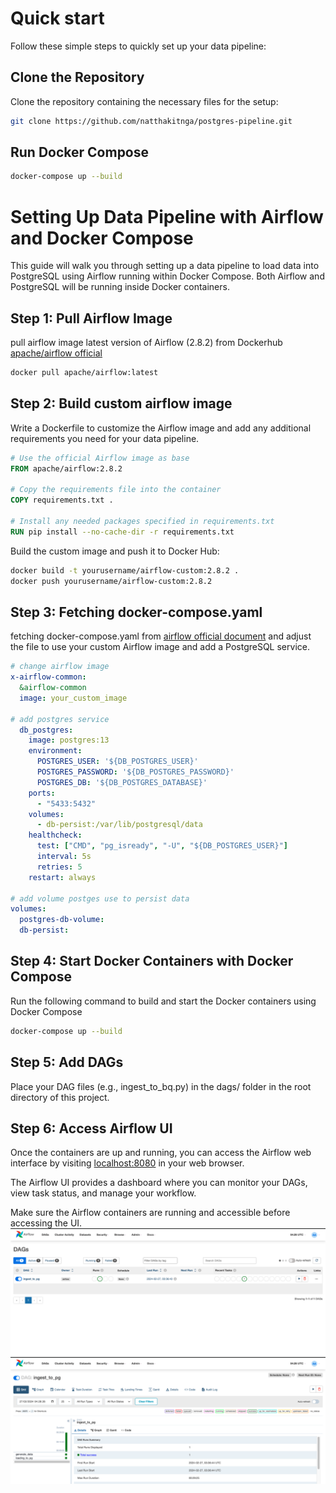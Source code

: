 # Quick start
Follow these simple steps to quickly set up your data pipeline:

## Clone the Repository

Clone the repository containing the necessary files for the setup:

```bash
git clone https://github.com/natthakitnga/postgres-pipeline.git
```

## Run Docker Compose
```bash
docker-compose up --build
```


# Setting Up Data Pipeline with Airflow and Docker Compose

This guide will walk you through setting up a data pipeline to load data into PostgreSQL using Airflow running within Docker Compose. Both Airflow and PostgreSQL will be running inside Docker containers.

## Step 1: Pull Airflow Image 
pull airflow image latest version of Airflow (2.8.2) from Dockerhub [apache/airflow official](https://hub.docker.com/r/apache/airflow/tags)
```bash
docker pull apache/airflow:latest
```

## Step 2: Build custom airflow image

Write a Dockerfile to customize the Airflow image and add any additional requirements you need for your data pipeline.

```Dockerfile
# Use the official Airflow image as base
FROM apache/airflow:2.8.2

# Copy the requirements file into the container
COPY requirements.txt .

# Install any needed packages specified in requirements.txt
RUN pip install --no-cache-dir -r requirements.txt
```
Build the custom image and push it to Docker Hub:

```bash
docker build -t yourusername/airflow-custom:2.8.2 .
docker push yourusername/airflow-custom:2.8.2
```
## Step 3: Fetching docker-compose.yaml
fetching docker-compose.yaml from [airflow official document](https://airflow.apache.org/docs/apache-airflow/stable/howto/docker-compose/index.html) and adjust the file to use your custom Airflow image and add a PostgreSQL service.
```yaml
# change airflow image
x-airflow-common:
  &airflow-common
  image: your_custom_image

# add postgres service
  db_postgres:
    image: postgres:13
    environment:
      POSTGRES_USER: '${DB_POSTGRES_USER}'
      POSTGRES_PASSWORD: '${DB_POSTGRES_PASSWORD}'
      POSTGRES_DB: '${DB_POSTGRES_DATABASE}'
    ports: 
      - "5433:5432"
    volumes:
      - db-persist:/var/lib/postgresql/data
    healthcheck:
      test: ["CMD", "pg_isready", "-U", "${DB_POSTGRES_USER}"]
      interval: 5s
      retries: 5
    restart: always

# add volume postges use to persist data
volumes:
  postgres-db-volume:
  db-persist:
```
## Step 4: Start Docker Containers with Docker Compose
Run the following command to build and start the Docker containers using Docker Compose
```bash
docker-compose up --build
```

## Step 5: Add DAGs
Place your DAG files (e.g., ingest_to_bq.py) in the dags/ folder in the root directory of this project.

## Step 6: Access Airflow UI
Once the containers are up and running, you can access the Airflow web interface by visiting [localhost:8080](http://localhost:8080/) in your web browser.

The Airflow UI provides a dashboard where you can monitor your DAGs, view task status, and manage your workflow.

Make sure the Airflow containers are running and accessible before accessing the UI.
![airflow_homw_ui](./archive/img/home_airflow.png)
![airflow_dags_ui](./archive/img/dags_airflow.png)
